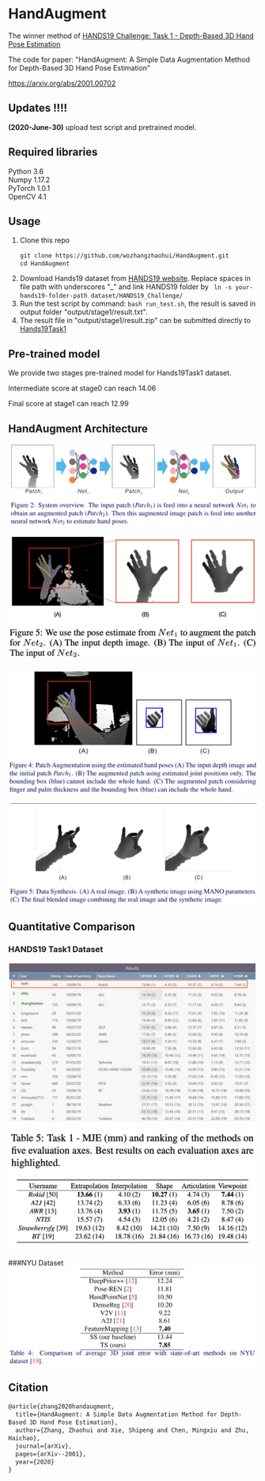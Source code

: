 # HandAugment
The winner method of [HANDS19 Challenge: Task 1 - Depth-Based 3D Hand Pose Estimation](https://sites.google.com/view/hands2019/challenge#h.p_Y9eLuCuXYN7U)

The code for paper: "HandAugment: A Simple Data Augmentation Method for Depth-Based 3D Hand Pose Estimation"

https://arxiv.org/abs/2001.00702


## Updates !!!!

**(2020-June-30)** upload test script and pretrained model.

## Required libraries

Python 3.6  
Numpy 1.17.2  
PyTorch 1.0.1  
OpenCV 4.1


## Usage
1. Clone this repo
    ```
    git clone https://github.com/wozhangzhaohui/HandAugment.git
    cd HandAugment
    ```
2. Download Hands19 dataset from [HANDS19 website](https://sites.google.com/view/hands2019/challenge).
Replace spaces in file path with underscores "_"
and link HANDS19 folder by ``` ln -s your-hands19-folder-path dataset/HANDS19_Challenge/```
3. Run the test script by command: ```bash run_test.sh```, the result is saved in output folder "output/stage1/result.txt".
4. The result file in "output/stage1/result.zip" can be submitted directly to [Hands19Task1](https://competitions.codalab.org/competitions/20913)


## Pre-trained model
We provide two stages pre-trained model for Hands19Task1 dataset.

Intermediate score at stage0 can reach 14.06

Final score at stage1 can reach 12.99


## HandAugment Architecture
![system_overview](resources/system_overview.png)

![augmented_patch1](resources/augmented_patch1.png)

![augmented_patch](resources/augmented_patch.png)

![data_synthesis](resources/data_synthesis.png)


## Quantitative Comparison
### HANDS19 Task1 Dataset
![hands19_result1](resources/hands19_result1.png)

![hands19_result](resources/hands19_result.png)

###NYU Dataset
![nyu_result](resources/nyu_result.png)


## Citation
```
@article{zhang2020handaugment,
  title={HandAugment: A Simple Data Augmentation Method for Depth-Based 3D Hand Pose Estimation},
  author={Zhang, Zhaohui and Xie, Shipeng and Chen, Mingxiu and Zhu, Haichao},
  journal={arXiv},
  pages={arXiv--2001},
  year={2020}
}
```
